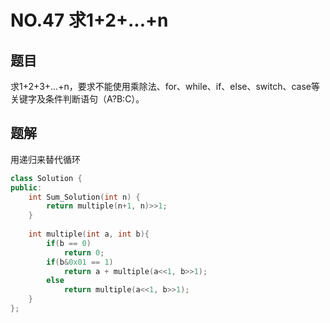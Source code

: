 # NO.47 求1+2+...+n

## 题目

求1+2+3+...+n，要求不能使用乘除法、for、while、if、else、switch、case等关键字及条件判断语句（A?B:C）。 

## 题解

用递归来替代循环

```c++
class Solution {
public:
    int Sum_Solution(int n) {
        return multiple(n+1, n)>>1;
    }
    
    int multiple(int a, int b){
        if(b == 0)
            return 0;
        if(b&0x01 == 1)
            return a + multiple(a<<1, b>>1);
        else
            return multiple(a<<1, b>>1);
    }
};
```

